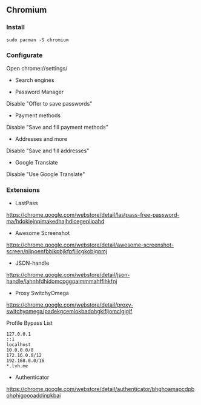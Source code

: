 ## Chromium

### Install

```
sudo pacman -S chromium
```

### Configurate

Open chrome://settings/

* Search engines

* Password Manager

Disable "Offer to save passwords"

* Payment methods

Disable "Save and fill payment methods"

* Addresses and more

Disable "Save and fill addresses"

* Google Translate

Disable "Use Google Translate"

### Extensions

* LastPass 

https://chrome.google.com/webstore/detail/lastpass-free-password-ma/hdokiejnpimakedhajhdlcegeplioahd

* Awesome Screenshot 

https://chrome.google.com/webstore/detail/awesome-screenshot-screen/nlipoenfbbikpbjkfpfillcgkoblgpmj

* JSON-handle

https://chrome.google.com/webstore/detail/json-handle/iahnhfdhidomcpggpaimmmahffihkfnj

* Proxy SwitchyOmega

https://chrome.google.com/webstore/detail/proxy-switchyomega/padekgcemlokbadohgkifijomclgjgif

Profile Bypass List

```
127.0.0.1
::1
localhost
10.0.0.0/8
172.16.0.0/12
192.168.0.0/16
*.lvh.me
```

* Authenticator

https://chrome.google.com/webstore/detail/authenticator/bhghoamapcdpbohphigoooaddinpkbai
